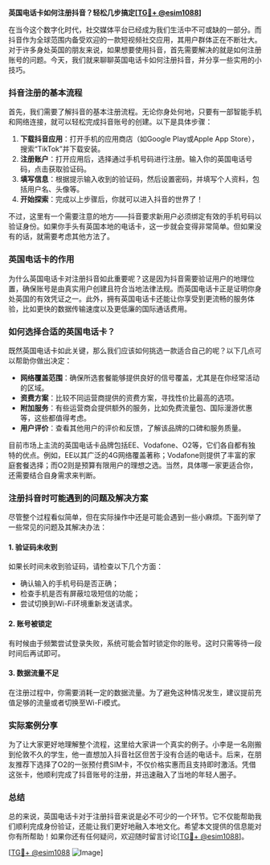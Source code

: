**英国电话卡如何注册抖音？轻松几步搞定[[TG💪+ @esim1088](https://t.me/s/esim1088)]**

在当今这个数字化时代，社交媒体平台已经成为我们生活中不可或缺的一部分。而抖音作为全球范围内备受欢迎的一款短视频社交应用，其用户群体正在不断壮大。对于许多身处英国的朋友来说，如果想要使用抖音，首先需要解决的就是如何注册账号的问题。今天，我们就来聊聊英国电话卡如何注册抖音，并分享一些实用的小技巧。

### 抖音注册的基本流程

首先，我们需要了解抖音的基本注册流程。无论你身处何地，只要有一部智能手机和网络连接，就可以轻松完成抖音账号的创建。以下是具体步骤：

1. **下载抖音应用**：打开手机的应用商店（如Google Play或Apple App Store），搜索“TikTok”并下载安装。
2. **注册账户**：打开应用后，选择通过手机号码进行注册。输入你的英国电话号码，点击获取验证码。
3. **填写信息**：根据提示输入收到的验证码，然后设置密码，并填写个人资料，包括用户名、头像等。
4. **开始探索**：完成以上步骤后，你就可以进入抖音的世界了！

不过，这里有一个需要注意的地方——抖音要求新用户必须绑定有效的手机号码以验证身份。如果你手头有英国本地的电话卡，这一步就会变得非常简单。但如果没有的话，就需要考虑其他方法了。

### 英国电话卡的作用

为什么英国电话卡对注册抖音如此重要呢？这是因为抖音需要验证用户的地理位置，确保账号是由真实用户创建且符合当地法律法规。而英国电话卡正是证明你身处英国的有效凭证之一。此外，拥有英国电话卡还能让你享受到更流畅的服务体验，比如更快的数据传输速度以及更低廉的国际通话费用。

### 如何选择合适的英国电话卡？

既然英国电话卡如此关键，那么我们应该如何挑选一款适合自己的呢？以下几点可以帮助你做出决定：

- **网络覆盖范围**：确保所选套餐能够提供良好的信号覆盖，尤其是在你经常活动的区域。
- **资费方案**：比较不同运营商提供的资费方案，寻找性价比最高的选项。
- **附加服务**：有些运营商会提供额外的服务，比如免费流量包、国际漫游优惠等，这些都值得考虑。
- **用户评价**：查看其他用户的评价和反馈，了解该品牌的口碑和服务质量。

目前市场上主流的英国电话卡品牌包括EE、Vodafone、O2等，它们各自都有独特的优点。例如，EE以其广泛的4G网络覆盖著称；Vodafone则提供了丰富的家庭套餐选择；而O2则是预算有限用户的理想之选。当然，具体哪一家更适合你，还需要结合自身需求来判断。

### 注册抖音时可能遇到的问题及解决方案

尽管整个过程看似简单，但在实际操作中还是可能会遇到一些小麻烦。下面列举了一些常见的问题及其解决办法：

#### 1. 验证码未收到
如果长时间未收到验证码，请检查以下几个方面：
- 确认输入的手机号码是否正确；
- 检查手机是否有屏蔽垃圾短信的功能；
- 尝试切换到Wi-Fi环境重新发送请求。

#### 2. 账号被锁定
有时候由于频繁尝试登录失败，系统可能会暂时锁定你的账号。这时只需等待一段时间后再试即可。

#### 3. 数据流量不足
在注册过程中，你需要消耗一定的数据流量。为了避免这种情况发生，建议提前充值足够的流量或者切换至Wi-Fi模式。

### 实际案例分享

为了让大家更好地理解整个流程，这里给大家讲一个真实的例子。小李是一名刚搬到伦敦不久的学生，他一直想加入抖音社区但苦于没有合适的电话卡。后来，在朋友推荐下选择了O2的一张预付费SIM卡，不仅价格实惠而且支持即时激活。凭借这张卡，他顺利完成了抖音账号的注册，并迅速融入了当地的年轻人圈子。

### 总结

总的来说，英国电话卡对于注册抖音来说是必不可少的一个环节。它不仅能帮助我们顺利完成身份验证，还能让我们更好地融入本地文化。希望本文提供的信息能对你有所帮助！如果你还有任何疑问，欢迎随时留言讨论[[TG💪+ @esim1088](https://t.me/s/esim1088)]。

[[TG💪+ @esim1088](https://t.me/s/esim1088) ![Image](https://i.postimg.cc/4NQfJmqS/Snipaste-2025-05-13-00-14-12.png)]